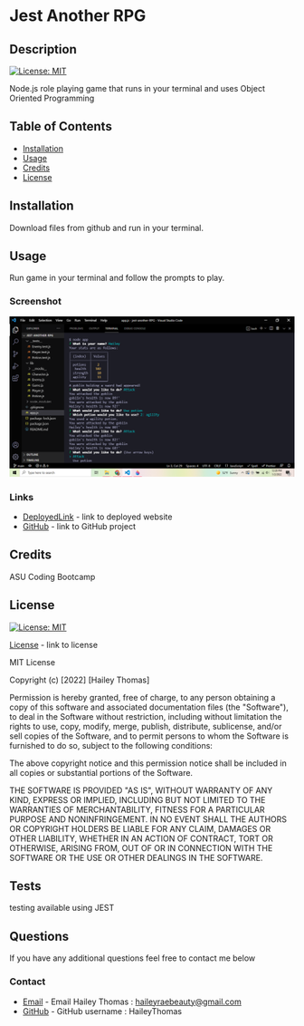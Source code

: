 # Jest Another RPG

## Description

[![License: MIT](https://img.shields.io/badge/License-MIT-yellow.svg)](https://opensource.org/licenses/MIT)

Node.js role playing game that runs in your terminal and uses Object Oriented Programming

## Table of Contents

- [Installation](#installation)
- [Usage](#usage)
- [Credits](#credits)
- [License](#license)

## Installation

Download files from github and run in your terminal.

## Usage

Run game in your terminal and follow the prompts to play.

### Screenshot

![Screenshot](./assets/screenshot.png)

### Links

- [DeployedLink]() - link to deployed website
- [GitHub](https://github.com/HaileyThomas/jest-another-RPG) - link to GitHub project

## Credits

ASU Coding Bootcamp

## License

[![License: MIT](https://img.shields.io/badge/License-MIT-yellow.svg)](https://opensource.org/licenses/MIT)

[License](https://opensource.org/licenses/MIT) - link to license

MIT License

Copyright (c) [2022] [Hailey Thomas]

Permission is hereby granted, free of charge, to any person obtaining a copy
of this software and associated documentation files (the "Software"), to deal
in the Software without restriction, including without limitation the rights
to use, copy, modify, merge, publish, distribute, sublicense, and/or sell
copies of the Software, and to permit persons to whom the Software is
furnished to do so, subject to the following conditions:

The above copyright notice and this permission notice shall be included in all
copies or substantial portions of the Software.

THE SOFTWARE IS PROVIDED "AS IS", WITHOUT WARRANTY OF ANY KIND, EXPRESS OR
IMPLIED, INCLUDING BUT NOT LIMITED TO THE WARRANTIES OF MERCHANTABILITY,
FITNESS FOR A PARTICULAR PURPOSE AND NONINFRINGEMENT. IN NO EVENT SHALL THE
AUTHORS OR COPYRIGHT HOLDERS BE LIABLE FOR ANY CLAIM, DAMAGES OR OTHER
LIABILITY, WHETHER IN AN ACTION OF CONTRACT, TORT OR OTHERWISE, ARISING FROM,
OUT OF OR IN CONNECTION WITH THE SOFTWARE OR THE USE OR OTHER DEALINGS IN THE
SOFTWARE.

## Tests

testing available using JEST

## Questions

If you have any additional questions feel free to contact me below

### Contact

- [Email](mailto:haileyraebeauty@gmail.com) - Email Hailey Thomas : haileyraebeauty@gmail.com
- [GitHub](https://github.com/HaileyThomas) - GitHub username : HaileyThomas
